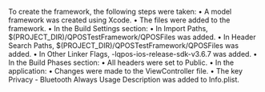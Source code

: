 To create the framework, the following steps were taken:
	•	A model framework was created using Xcode.
	•	The files were added to the framework.
	•	In the Build Settings section:
	    • In Import Paths, $(PROJECT_DIR)/QPOSTestFramework/QPOSFiles was added.
	    •	In Header Search Paths, $(PROJECT_DIR)/QPOSTestFramework/QPOSFiles was added.
	    •	In Other Linker Flags, -lqpos-ios-release-sdk-v3.6.7 was added.
	•	In the Build Phases section:
	    •	All headers were set to Public.
	•	In the application:
	    •	Changes were made to the ViewController file.
	    •	The key Privacy - Bluetooth Always Usage Description was added to Info.plist.
